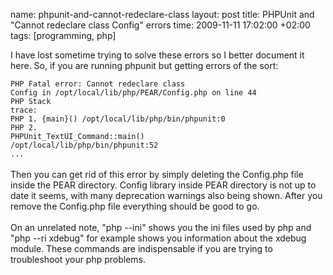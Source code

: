 name: phpunit-and-cannot-redeclare-class
layout: post
title: PHPUnit and "Cannot redeclare class Config" errors
time: 2009-11-11 17:02:00 +02:00
tags: [programming, php]

I have lost sometime trying to solve these errors so I better document it here. So, if you are running phpunit but getting errors of the sort:<br /><code><br />PHP Fatal error:  Cannot redeclare class Config in /opt/local/lib/php/PEAR/Config.php on line 44<br />PHP Stack trace:<br />PHP   1. {main}() /opt/local/lib/php/bin/phpunit:0<br />PHP   2. PHPUnit_TextUI_Command::main() /opt/local/lib/php/bin/phpunit:52<br />...<br /></code><br />Then you can get rid of this error by simply deleting the Config.php file inside the PEAR directory. Config library inside PEAR directory is not up to date it seems, with many deprecation warnings also being shown. After you remove the Config.php file everything should be good to go.<br /><br />On an unrelated note, "php --ini" shows you the ini files used by php and "php --ri xdebug" for example shows you information about the xdebug module. These commands are indispensable if you are trying to troubleshoot your php problems.
